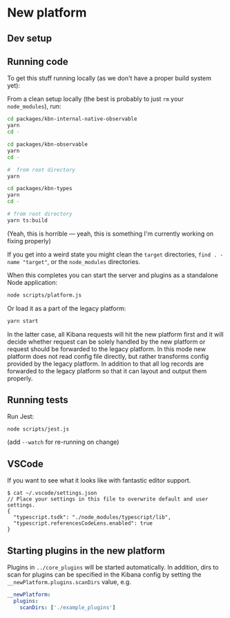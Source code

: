 # New platform

## Dev setup

## Running code

To get this stuff running locally (as we don't have a proper build system yet):

From a clean setup locally (the best is probably to just `rm` your
`node_modules`), run:

```sh
cd packages/kbn-internal-native-observable
yarn
cd -

cd packages/kbn-observable
yarn
cd -

#  from root directory
yarn

cd packages/kbn-types
yarn
cd -

# from root directory
yarn ts:build
```

(Yeah, this is horrible — yeah, this is something I'm currently working on fixing properly)

If you get into a weird state you might clean the `target` directories,
`find . -name "target"`, or the `node_modules` directories.

When this completes you can start the server and plugins as a standalone Node application:

```bash
node scripts/platform.js
```

Or load it as a part of the legacy platform:

```bash
yarn start
```

In the latter case, all Kibana requests will hit the new platform first and it will decide whether request can be
solely handled by the new platform or request should be forwarded to the legacy platform. In this mode new platform does
not read config file directly, but rather transforms config provided by the legacy platform. In addition to that all log
records are forwarded to the legacy platform so that it can layout and output them properly.

## Running tests

Run Jest:

```
node scripts/jest.js
```

(add `--watch` for re-running on change)

## VSCode

If you want to see what it looks like with fantastic editor support.

```
$ cat ~/.vscode/settings.json
// Place your settings in this file to overwrite default and user settings.
{
  "typescript.tsdk": "./node_modules/typescript/lib",
  "typescript.referencesCodeLens.enabled": true
}
```

## Starting plugins in the new platform

Plugins in `../core_plugins` will be started automatically. In addition, dirs to
scan for plugins can be specified in the Kibana config by setting the
`__newPlatform.plugins.scanDirs` value, e.g.

```yaml
__newPlatform:
  plugins:
    scanDirs: ['./example_plugins']
```
